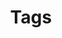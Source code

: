 ---
title: Tags
permalink: "/tags/"
layout: tags
excerpt: Browse content by Tag
image: "/assets/images/tags.jpeg"
sitemap: false
---